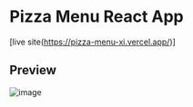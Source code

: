 # Pizza Menu React App
[live site(https://pizza-menu-xi.vercel.app/)]

## Preview
![image](https://github.com/ShubhamAdelkar/pizza-menu/assets/117031893/2b0a48cc-7c06-4782-9d79-cd012d05d7a3)


